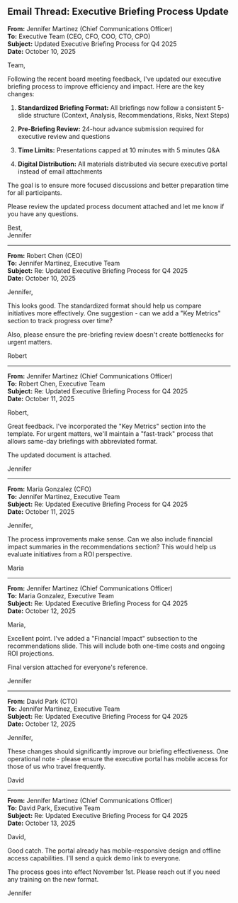 ## Email Thread: Executive Briefing Process Update

**From:** Jennifer Martinez (Chief Communications Officer)  
**To:** Executive Team (CEO, CFO, COO, CTO, CPO)  
**Subject:** Updated Executive Briefing Process for Q4 2025  
**Date:** October 10, 2025  

Team,

Following the recent board meeting feedback, I've updated our executive briefing process to improve efficiency and impact. Here are the key changes:

1. **Standardized Briefing Format:** All briefings now follow a consistent 5-slide structure (Context, Analysis, Recommendations, Risks, Next Steps)

2. **Pre-Briefing Review:** 24-hour advance submission required for executive review and questions

3. **Time Limits:** Presentations capped at 10 minutes with 5 minutes Q&A

4. **Digital Distribution:** All materials distributed via secure executive portal instead of email attachments

The goal is to ensure more focused discussions and better preparation time for all participants.

Please review the updated process document attached and let me know if you have any questions.

Best,  
Jennifer

---

**From:** Robert Chen (CEO)  
**To:** Jennifer Martinez, Executive Team  
**Subject:** Re: Updated Executive Briefing Process for Q4 2025  
**Date:** October 10, 2025  

Jennifer,

This looks good. The standardized format should help us compare initiatives more effectively. One suggestion - can we add a "Key Metrics" section to track progress over time?

Also, please ensure the pre-briefing review doesn't create bottlenecks for urgent matters.

Robert

---

**From:** Jennifer Martinez (Chief Communications Officer)  
**To:** Robert Chen, Executive Team  
**Subject:** Re: Updated Executive Briefing Process for Q4 2025  
**Date:** October 11, 2025  

Robert,

Great feedback. I've incorporated the "Key Metrics" section into the template. For urgent matters, we'll maintain a "fast-track" process that allows same-day briefings with abbreviated format.

The updated document is attached.

Jennifer

---

**From:** Maria Gonzalez (CFO)  
**To:** Jennifer Martinez, Executive Team  
**Subject:** Re: Updated Executive Briefing Process for Q4 2025  
**Date:** October 11, 2025  

Jennifer,

The process improvements make sense. Can we also include financial impact summaries in the recommendations section? This would help us evaluate initiatives from a ROI perspective.

Maria

---

**From:** Jennifer Martinez (Chief Communications Officer)  
**To:** Maria Gonzalez, Executive Team  
**Subject:** Re: Updated Executive Briefing Process for Q4 2025  
**Date:** October 12, 2025  

Maria,

Excellent point. I've added a "Financial Impact" subsection to the recommendations slide. This will include both one-time costs and ongoing ROI projections.

Final version attached for everyone's reference.

Jennifer

---

**From:** David Park (CTO)  
**To:** Jennifer Martinez, Executive Team  
**Subject:** Re: Updated Executive Briefing Process for Q4 2025  
**Date:** October 12, 2025  

Jennifer,

These changes should significantly improve our briefing effectiveness. One operational note - please ensure the executive portal has mobile access for those of us who travel frequently.

David

---

**From:** Jennifer Martinez (Chief Communications Officer)  
**To:** David Park, Executive Team  
**Subject:** Re: Updated Executive Briefing Process for Q4 2025  
**Date:** October 13, 2025  

David,

Good catch. The portal already has mobile-responsive design and offline access capabilities. I'll send a quick demo link to everyone.

The process goes into effect November 1st. Please reach out if you need any training on the new format.

Jennifer